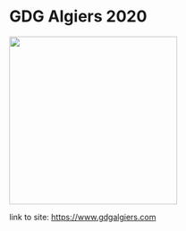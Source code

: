 # GDG Algiers 2020

<img src="https://www.gdgalgiers.com/static/gdg_algiers-86a26a90b5a8da9cdd3127750215f051.png" width="300px"/>

link to site: <a href="https://www.gdgalgiers.com">https://www.gdgalgiers.com</a>  
